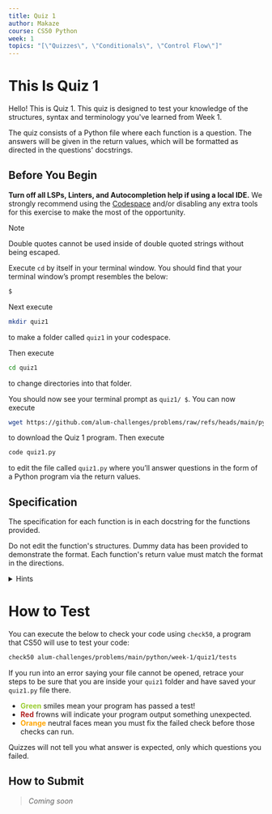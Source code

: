 ```yaml
---
title: Quiz 1
author: Makaze
course: CS50 Python
week: 1
topics: "[\"Quizzes\", \"Conditionals\", \"Control Flow\"]"
---
```

# This Is Quiz 1
Hello! This is Quiz 1. This quiz is designed to test your knowledge of the structures, syntax and terminology you've learned from Week 1.

The quiz consists of a Python file where each function is a question. The answers will be given in the return values, which will be formatted as directed in the questions' docstrings.

## Before You Begin
**Turn off all LSPs, Linters, and Autocompletion help if using a local IDE.** We strongly recommend using the [Codespace](https://cs50.dev/) and/or disabling any extra tools for this exercise to make the most of the opportunity.

> [!NOTE]
> Double quotes cannot be used inside of double quoted strings without being escaped.

Execute `cd` by itself in your terminal window. You should find that your terminal window’s prompt resembles the below:
```bash
$
```
Next execute
```bash
mkdir quiz1
```
to make a folder called `quiz1` in your codespace.

Then execute
```bash
cd quiz1
```
to change directories into that folder.

You should now see your terminal prompt as `quiz1/ $`. You can now execute
```bash
wget https://github.com/alum-challenges/problems/raw/refs/heads/main/python/week-1/quiz1/quiz1.py
```
to download the Quiz 1 program. Then execute
```bash
code quiz1.py
```
to edit the file called `quiz1.py` where you’ll answer questions in the form of a Python program via the return values.

## Specification
The specification for each function is in each docstring for the functions provided.

Do not edit the function's structures. Dummy data has been provided to demonstrate the format. Each function's return value must match the format in the directions.

<details>
    <summary>Hints</summary>
    <p>Check out the str documentation: <a href="https://docs.python.org/3/library/stdtypes.html#str">https://docs.python.org/3/library/stdtypes.html#str</a></p>
    <p>List of built-in functions: <a href="https://docs.python.org/3/library/functions.html">https://docs.python.org/3/library/functions.html</a></p>
    <p>More about functions: <a href="https://docs.python.org/3/tutorial/controlflow.html#defining-functions">https://docs.python.org/3/tutorial/controlflow.html#defining-functions</a></p>
</details>

# How to Test
You can execute the below to check your code using `check50`, a program that CS50 will use to test your code:
```bash
check50 alum-challenges/problems/main/python/week-1/quiz1/tests
```
If you run into an error saying your file cannot be opened, retrace your steps to be sure that you are inside your `quiz1` folder and have saved your `quiz1.py` file there.

* **<span style="color: yellowgreen;">Green</span>** smiles mean your program has passed a test!
* **<span style="color: firebrick;">Red</span>** frowns will indicate your program output something unexpected.
* **<span style="color: orange;">Orange</span>** neutral faces mean you must fix the failed check before those checks can run.

Quizzes will not tell you what answer is expected, only which questions you failed.

## How to Submit
> *Coming soon*
